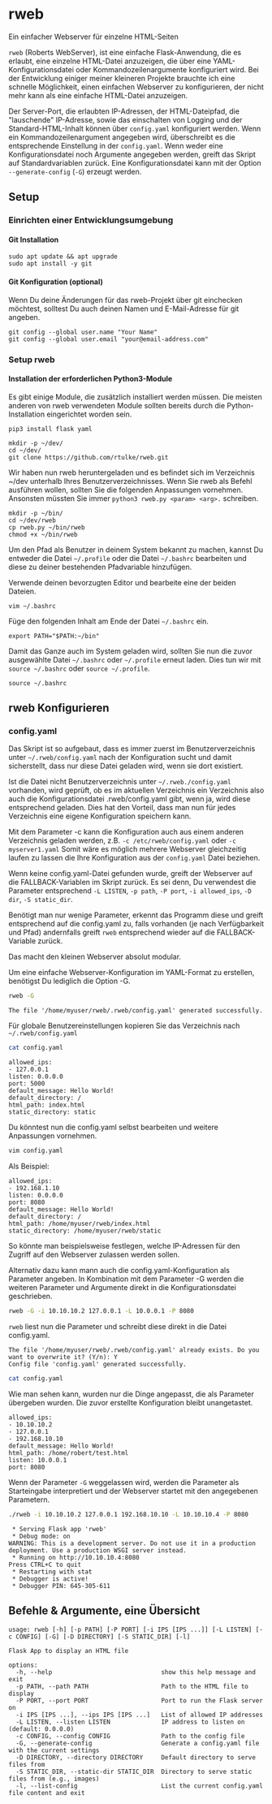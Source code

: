 # rweb
Ein einfacher Webserver für einzelne HTML-Seiten

`rweb` (Roberts WebServer), ist eine einfache Flask-Anwendung, die es erlaubt, eine einzelne HTML-Datei anzuzeigen, die über eine YAML-Konfigurationsdatei oder Kommandozeilenargumente konfiguriert wird. Bei der Entwicklung einiger meiner kleineren Projekte brauchte ich eine schnelle Möglichkeit, einen einfachen Webserver zu konfigurieren, der nicht mehr kann als eine einfache HTML-Datei anzuzeigen.

Der Server-Port, die erlaubten IP-Adressen, der HTML-Dateipfad, die "lauschende" IP-Adresse, sowie das einschalten von Logging und der Standard-HTML-Inhalt können über `config.yaml` konfiguriert werden. Wenn ein Kommandozeilenargument angegeben wird, überschreibt es die entsprechende Einstellung in der `config.yaml`. Wenn weder eine Konfigurationsdatei noch Argumente angegeben werden, greift das Skript auf Standardvariablen zurück. Eine Konfigurationsdatei kann mit der Option `--generate-config` (`-G`) erzeugt werden.


## Setup


### Einrichten einer Entwicklungsumgebung 

#### Git Installation

```
sudo apt update && apt upgrade
sudo apt install -y git
```

#### Git Konfiguration (optional)
Wenn Du deine Änderungen für das rweb-Projekt über git einchecken möchtest, solltest Du auch deinen Namen und E-Mail-Adresse für git angeben.

```
git config --global user.name "Your Name"
git config --global user.email "your@email-address.com"
```

### Setup rweb

#### Installation der erforderlichen Python3-Module

Es gibt einige Module, die zusätzlich installiert werden müssen. Die meisten anderen von rweb verwendeten Module sollten bereits durch die Python-Installation eingerichtet worden sein.

```
pip3 install flask yaml
```

```
mkdir -p ~/dev/
cd ~/dev/
git clone https://github.com/rtulke/rweb.git
```

Wir haben nun rweb heruntergeladen und es befindet sich im Verzeichnis ~/dev unterhalb Ihres Benutzerverzeichnisses. Wenn Sie rweb als Befehl ausführen wollen, sollten Sie die folgenden Anpassungen vornehmen. Ansonsten müssten Sie immer `python3 rweb.py <param> <arg>.` schreiben.


```
mkdir -p ~/bin/
cd ~/dev/rweb
cp rweb.py ~/bin/rweb
chmod +x ~/bin/rweb
```

Um den Pfad als Benutzer in deinem System bekannt zu machen, kannst Du entweder die Datei `~/.profile` oder die Datei `~/.bashrc` bearbeiten und diese zu deiner bestehenden Pfadvariable hinzufügen.

Verwende deinen bevorzugten Editor und bearbeite eine der beiden Dateien.

```
vim ~/.bashrc
```

Füge den folgenden Inhalt am Ende der Datei `~/.bashrc` ein.

```
export PATH="$PATH:~/bin"
``` 
Damit das Ganze auch im System geladen wird, sollten Sie nun die zuvor ausgewählte Datei `~/.bashrc` oder `~/.profile` erneut laden. Dies tun wir mit `source ~/.bashrc` oder `source ~/.profile`.

```
source ~/.bashrc
```

## rweb Konfigurieren

### config.yaml

Das Skript ist so aufgebaut, dass es immer zuerst im Benutzerverzeichnis unter `~/.rweb/config.yaml` nach der Konfiguration sucht und damit sicherstellt, dass nur diese Datei geladen wird, wenn sie dort existiert. 

Ist die Datei nicht Benutzerverzeichnis unter `~/.rweb./config.yaml`  vorhanden, wird geprüft, ob es im aktuellen Verzeichnis ein Verzeichnis also auch die Konfigurationsdatei .rweb/config.yaml gibt, wenn ja, wird diese entsprechend geladen. Dies hat den Vorteil, dass man nun für jedes Verzeichnis eine eigene Konfiguration speichern kann. 

Mit dem Parameter -c kann die Konfiguration auch aus einem anderen Verzeichnis geladen werden, z.B. `-c /etc/rweb/config.yaml` oder `-c myserver1.yaml` Somit wäre es möglich mehrere Webserver gleichzeitig laufen zu lassen die Ihre Konfiguration aus der `config.yaml` Datei beziehen.

Wenn keine config.yaml-Datei gefunden wurde, greift der Webserver auf die FALLBACK-Variablen im Skript zurück. Es sei denn, Du verwendest die Parameter entsprechend `-L LISTEN`, `-p path`, `-P port`, `-i allowed_ips`, `-D dir`, `-S static_dir`.

Benötigt man nur wenige Parameter, erkennt das Programm diese und greift entsprechend auf die config.yaml zu, falls vorhanden (je nach Verfügbarkeit und Pfad) andernfalls greift `rweb` entsprechend wieder auf die FALLBACK-Variable zurück.

Das macht den kleinen Webserver absolut modular.

Um eine einfache Webserver-Konfiguration im YAML-Format zu erstellen, benötigst Du lediglich die Option -G.

```bash
rweb -G
```

```
The file '/home/myuser/rweb/.rweb/config.yaml' generated successfully.
```

Für globale Benutzereinstellungen kopieren Sie das Verzeichnis nach `~/.rweb/config.yaml`

```bash
cat config.yaml
```

```
allowed_ips:
- 127.0.0.1
listen: 0.0.0.0
port: 5000
default_message: Hello World!
default_directory: /
html_path: index.html
static_directory: static

```

Du könntest nun die config.yaml selbst bearbeiten und weitere Anpassungen vornehmen.

```bash
vim config.yaml
```

Als Beispiel:

```
allowed_ips:
- 192.168.1.10
listen: 0.0.0.0
port: 8080
default_message: Hello World!
default_directory: /
html_path: /home/myuser/rweb/index.html
static_directory: /home/myuser/rweb/static
```

So könnte man beispielsweise festlegen, welche IP-Adressen für den Zugriff auf den Webserver zulassen werden sollen.

Alternativ dazu kann mann auch die config.yaml-Konfiguration als Parameter angeben. In Kombination mit dem Parameter -G werden die weiteren Parameter und Argumente direkt in die Konfigurationsdatei geschrieben.

```bash
rweb -G -i 10.10.10.2 127.0.0.1 -L 10.0.0.1 -P 8080
```

`rweb` liest nun die Parameter und schreibt diese direkt in die Datei config.yaml.

```
The file '/home/myuser/rweb/.rweb/config.yaml' already exists. Do you want to overwrite it? (Y/n): Y
Config file 'config.yaml' generated successfully.
```

```bash
cat config.yaml
```

Wie man sehen kann, wurden nur die Dinge angepasst, die als Parameter übergeben wurden. Die zuvor erstellte Konfiguration bleibt unangetastet.

```
allowed_ips:
- 10.10.10.2
- 127.0.0.1
- 192.168.10.10
default_message: Hello World!
html_path: /home/robert/test.html
listen: 10.0.0.1
port: 8080
```

Wenn der Parameter `-G` weggelassen wird, werden die Parameter als Starteingabe interpretiert und der Webserver startet mit den angegebenen Parametern.

```bash
./rweb -i 10.10.10.2 127.0.0.1 192.168.10.10 -L 10.10.10.4 -P 8080
```

```
 * Serving Flask app 'rweb'
 * Debug mode: on
WARNING: This is a development server. Do not use it in a production deployment. Use a production WSGI server instead.
 * Running on http://10.10.10.4:8080
Press CTRL+C to quit
 * Restarting with stat
 * Debugger is active!
 * Debugger PIN: 645-305-611
```

## Befehle & Argumente, eine Übersicht

~~~
usage: rweb [-h] [-p PATH] [-P PORT] [-i IPS [IPS ...]] [-L LISTEN] [-c CONFIG] [-G] [-D DIRECTORY] [-S STATIC_DIR] [-l]

Flask App to display an HTML file

options:
  -h, --help                              show this help message and exit
  -p PATH, --path PATH                    Path to the HTML file to display
  -P PORT, --port PORT                    Port to run the Flask server on
  -i IPS [IPS ...], --ips IPS [IPS ...]   List of allowed IP addresses
  -L LISTEN, --listen LISTEN              IP address to listen on (default: 0.0.0.0)
  -c CONFIG, --config CONFIG              Path to the config file
  -G, --generate-config                   Generate a config.yaml file with the current settings
  -D DIRECTORY, --directory DIRECTORY     Default directory to serve files from
  -S STATIC_DIR, --static-dir STATIC_DIR  Directory to serve static files from (e.g., images)
  -l, --list-config                       List the current config.yaml file content and exit
~~~
